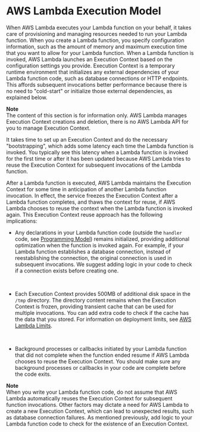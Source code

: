# AWS Lambda Execution Model<a name="running-lambda-code"></a>

When AWS Lambda executes your Lambda function on your behalf, it takes care of provisioning and managing resources needed to run your Lambda function\. When you create a Lambda function, you specify configuration information, such as the amount of memory and maximum execution time that you want to allow for your Lambda function\. When a Lambda function is invoked, AWS Lambda launches an Execution Context based on the configuration settings you provide\. Execution Context is a temporary runtime environment that initializes any external dependencies of your Lambda function code, such as database connections or HTTP endpoints\. This affords subsequent invocations better performance because there is no need to "cold\-start" or initialize those external dependencies, as explained below\.

**Note**  
The content of this section is for information only\. AWS Lambda manages Execution Context creations and deletion, there is no AWS Lambda API for you to manage Execution Context\. 

It takes time to set up an Execution Context and do the necessary "bootstrapping", which adds some latency each time the Lambda function is invoked\. You typically see this latency when a Lambda function is invoked for the first time or after it has been updated because AWS Lambda tries to reuse the Execution Context for subsequent invocations of the Lambda function\.

After a Lambda function is executed, AWS Lambda maintains the Execution Context for some time in anticipation of another Lambda function invocation\. In effect, the service freezes the Execution Context after a Lambda function completes, and thaws the context for reuse, if AWS Lambda chooses to reuse the context when the Lambda function is invoked again\. This Execution Context reuse approach has the following implications: 
+ Any declarations in your Lambda function code \(outside the `handler` code, see [Programming Model](programming-model-v2.md)\) remains initialized, providing additional optimization when the function is invoked again\. For example, if your Lambda function establishes a database connection, instead of reestablishing the connection, the original connection is used in subsequent invocations\. We suggest adding logic in your code to check if a connection exists before creating one\.

   
+ Each Execution Context provides 500MB of additional disk space in the `/tmp` directory\. The directory content remains when the Execution Context is frozen, providing transient cache that can be used for multiple invocations\. You can add extra code to check if the cache has the data that you stored\. For information on deployment limits, see [AWS Lambda Limits](limits.md)\.

   
+ Background processes or callbacks initiated by your Lambda function that did not complete when the function ended resume if AWS Lambda chooses to reuse the Execution Context\. You should make sure any background processes or callbacks in your code are complete before the code exits\.

**Note**  
When you write your Lambda function code, do not assume that AWS Lambda automatically reuses the Execution Context for subsequent function invocations\. Other factors may dictate a need for AWS Lambda to create a new Execution Context, which can lead to unexpected results, such as database connection failures\. As mentioned previously, add logic to your Lambda function code to check for the existence of an Execution Context\.
